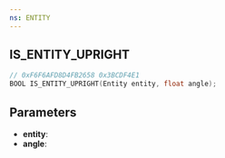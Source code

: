 ```yaml
---
ns: ENTITY
---
```

## IS_ENTITY_UPRIGHT

```c
// 0xF6F6AFD8D4FB2658 0x3BCDF4E1
BOOL IS_ENTITY_UPRIGHT(Entity entity, float angle);
```

## Parameters
* **entity**:
* **angle**:
